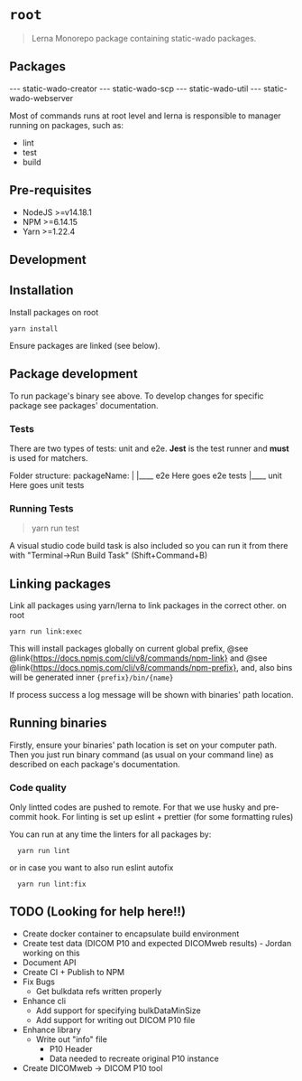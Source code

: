 # `root`

> Lerna Monorepo package containing static-wado packages.

## Packages
--- static-wado-creator
--- static-wado-scp
--- static-wado-util
--- static-wado-webserver

Most of commands runs at root level and lerna is responsible to manager running on packages, such as:
- lint
- test
- build

## Pre-requisites

* NodeJS >=v14.18.1
* NPM >=6.14.15
* Yarn >=1.22.4


## Development

## Installation
Install packages
on root
```
yarn install
```

Ensure packages are linked (see below).

## Package development
To run package's binary see above.
To develop changes for specific package see packages' documentation.

### Tests
There are two types of tests: unit and e2e.
**Jest** is the test runner and **must** is used for matchers.

Folder structure:
packageName:
     |
     |____ e2e Here goes e2e tests
     |____ unit Here goes unit tests


### Running Tests

> yarn run test

A visual studio code build task is also included so you can run it from there with "Terminal->Run Build Task" (Shift+Command+B)


## Linking packages
Link all packages using yarn/lerna to link packages in the correct other.
on root
```
yarn run link:exec
```

This will install packages globally on current global prefix, @see @link{https://docs.npmjs.com/cli/v8/commands/npm-link} and @see @link{https://docs.npmjs.com/cli/v8/commands/npm-prefix}, and, also bins will be generated inner ```{prefix}/bin/{name}```

If process success a log message will be shown with binaries' path location.


## Running binaries
Firstly, ensure your binaries' path location is set on your computer path.
Then you just run binary command (as usual on your command line) as described on each package's documentation.


### Code quality
Only lintted codes are pushed to remote. For that we use husky and pre-commit hook.
For linting is set up eslint + prettier (for some formatting rules)

You can run at any time the linters for all packages by:
```
  yarn run lint
```

or in case you want to also run eslint autofix

```
  yarn run lint:fix
```

## TODO (Looking for help here!!)

* Create docker container to encapsulate build environment
* Create test data (DICOM P10 and expected DICOMweb results) - Jordan working on this
* Document API
* Create CI + Publish to NPM
* Fix Bugs
    * Get bulkdata refs written properly
* Enhance cli
    * Add support for specifying bulkDataMinSize
    * Add support for writing out DICOM P10 file
* Enhance library
    * Write out "info" file
        * P10 Header
        * Data needed to recreate original P10 instance
* Create DICOMweb -> DICOM P10 tool

